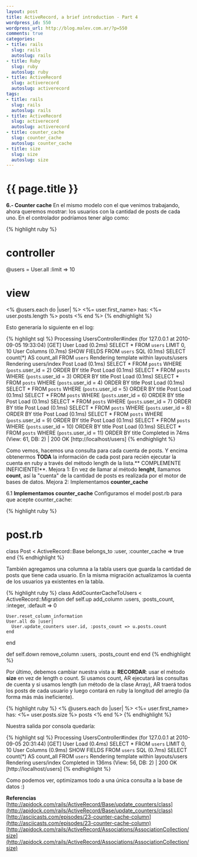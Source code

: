 ```yaml
--- 
layout: post
title: ActiveRecord, a brief introduction - Part 4
wordpress_id: 550
wordpress_url: http://blog.malev.com.ar/?p=550
comments: true
categories: 
- title: rails
  slug: rails
  autoslug: rails
- title: Ruby
  slug: ruby
  autoslug: ruby
- title: ActiveRecord
  slug: activerecord
  autoslug: activerecord
tags: 
- title: rails
  slug: rails
  autoslug: rails
- title: ActiveRecord
  slug: activerecord
  autoslug: activerecord
- title: counter_cache
  slug: counter_cache
  autoslug: counter_cache
- title: size
  slug: size
  autoslug: size
---
```

{{ page.title }}
================
**6.- Counter cache**
En el mismo modelo con el que venimos trabajando, ahora queremos mostrar: los usuarios con la cantidad de posts de cada uno.
En el controlador podríamos tener algo como:

{% highlight ruby %}
# controller
@users = User.all :limit => 10

# view
<% @users.each do |user| %>
  <%= user.first_name> has: <%= user.posts.length %> posts
<% end %>
{% endhighlight %}

Esto generaría lo siguiente en el log:

{% highlight sql %}
Processing UsersController#index (for 127.0.0.1 at 2010-09-05 19:33:04) [GET]
  User Load (0.2ms)   SELECT * FROM `users` LIMIT 0, 10
  User Columns (0.7ms)   SHOW FIELDS FROM `users`
  SQL (0.1ms)   SELECT count(*) AS count_all FROM `users`
Rendering template within layouts/users
Rendering users/index
  Post Load (0.1ms)   SELECT * FROM `posts` WHERE (`posts`.user_id = 2) ORDER BY title
  Post Load (0.1ms)   SELECT * FROM `posts` WHERE (`posts`.user_id = 3) ORDER BY title
  Post Load (0.1ms)   SELECT * FROM `posts` WHERE (`posts`.user_id = 4) ORDER BY title
  Post Load (0.1ms)   SELECT * FROM `posts` WHERE (`posts`.user_id = 5) ORDER BY title
  Post Load (0.1ms)   SELECT * FROM `posts` WHERE (`posts`.user_id = 6) ORDER BY title
  Post Load (0.1ms)   SELECT * FROM `posts` WHERE (`posts`.user_id = 7) ORDER BY title
  Post Load (0.1ms)   SELECT * FROM `posts` WHERE (`posts`.user_id = 8) ORDER BY title
  Post Load (0.1ms)   SELECT * FROM `posts` WHERE (`posts`.user_id = 9) ORDER BY title
  Post Load (0.1ms)   SELECT * FROM `posts` WHERE (`posts`.user_id = 10) ORDER BY title
  Post Load (0.1ms)   SELECT * FROM `posts` WHERE (`posts`.user_id = 11) ORDER BY title
Completed in 74ms (View: 61, DB: 2) | 200 OK [http://localhost/users]
{% endhighlight %}

Como vemos, hacemos una consulta para cada cuenta de posts. Y encima obtenermos **TODA** la información de cada post para recién ejecutar la cuenta en ruby a través del método length de la lista.** COMPLEMENTE INEFICIENTE!**.
Mejora 1: En vez de llamar al método **lenght**, llamamos **count**, así la "cuenta" de la cantidad de posts es realizada por el motor de bases de datos.
Mejora 2: Implementamos **counter_cache**

6.1 **Implementamos counter_cache**
Configuramos el model post.rb para que acepte counter_cache:

{% highlight ruby %}
# post.rb
class Post < ActiveRecord::Base
  belongs_to :user, :counter_cache => true
end
{% endhighlight %}

También agregamos una columna a la tabla users que guarda la cantidad de posts que tiene cada usuario. En la misma migración actualizamos la cuenta de los usuarios ya existentes en la tabla.

{% highlight ruby %}
class AddCounterCacheToUsers < ActiveRecord::Migration
  def self.up
    add_column :users, :posts_count, :integer, :default => 0

    User.reset_column_information
    User.all do |user|
      User.update_counters user.id, :posts_count => u.posts.count
    end
  end

  def self.down
    remove_column :users, :posts_count
  end
end
{% endhighlight %}


Por último, debemos cambiar nuestra vista a:
**RECORDAR**: usar el método **size** en vez de length o count. Si usamos count, AR ejecutará las consultas de cuenta y si usamos length (un método de la clase Array), AR traerá todos los posts de cada usuario y luego contará en ruby la longitud del arreglo (la forma más más ineficiente).

{% highlight ruby %}
<% @users.each do |user| %>
  <%= user.first_name> has: <%= user.posts.size %> posts
<% end %>
{% endhighlight %}

Nuestra salida por consola quedaría:

{% highlight sql %}
Processing UsersController#index (for 127.0.0.1 at 2010-09-05 20:31:44) [GET]
  User Load (0.4ms)   SELECT * FROM `users` LIMIT 0, 10
  User Columns (0.9ms)   SHOW FIELDS FROM `users`
  SQL (0.7ms)   SELECT count(*) AS count_all FROM `users`
Rendering template within layouts/users
Rendering users/index
Completed in 136ms (View: 56, DB: 2) | 200 OK [http://localhost/users]
{% endhighlight %}

Como podemos ver, optimizamos todo a una única consulta a la base de datos :)

**Referencias**
[http://apidock.com/rails/ActiveRecord/Base/update_counters/class](http://apidock.com/rails/ActiveRecord/Base/update_counters/class)
[http://asciicasts.com/episodes/23-counter-cache-column](http://asciicasts.com/episodes/23-counter-cache-column)
[http://apidock.com/rails/ActiveRecord/Associations/AssociationCollection/size](http://apidock.com/rails/ActiveRecord/Associations/AssociationCollection/size)
